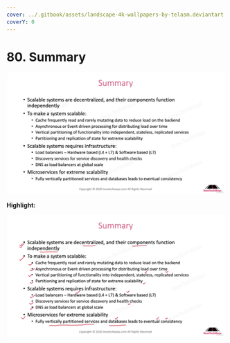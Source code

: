 ```yaml
---
cover: ../.gitbook/assets/landscape-4k-wallpapers-by-telasm.deviantart.com (20).jpg
coverY: 0
---
```


# 80. Summary

![](../.gitbook/assets/Summary.png)

**Highlight:**

![](<../.gitbook/assets/Summary (1).png>)
